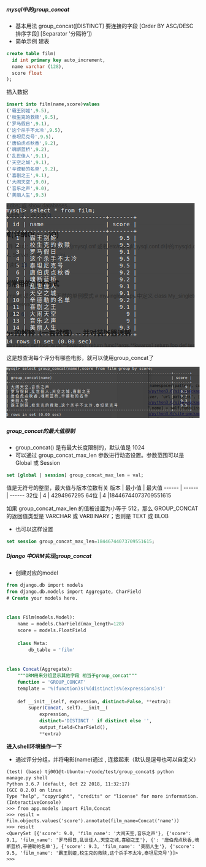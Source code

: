 ##### mysql中的group_concat

- 基本用法
group_concat([DISTINCT] 要连接的字段 [Order BY ASC/DESC 排序字段] [Separator '分隔符'])
-  简单示例
建表
```sql
create table film(
  id int primary key auto_increment,
  name varchar (128),
  score float
);
```
插入数据
```sql
insert into film(name,score)values
('霸王别姬',9.5),
('校生克的救赎',9.5),
('罗马假日',9.1),
('这个杀手不太冷',9.5),
('泰坦尼克号',9.5),
('唐伯虎点秋香',9.2),
('魂断蓝桥',9.2),
('乱世佳人',9.1),
('天空之城',9.1),
('辛德勒的名单',9.2),
('喜剧之王',9.1),
('大闹天空',9.0),
('音乐之声',9.0),
('美丽人生',9.3)
```

![group_concat1](../res/group_concat1.png)

这是想查询每个评分有哪些电影，就可以使用group_concat了

![group_concat2](../res/group_concat2.png)

##### group_concat的最大值限制
- group_concat() 是有最大长度限制的，默认值是 1024
- 可以通过 group_concat_max_len 参数进行动态设置。参数范围可以是 Global 或 Session
```sql
set [global | session] group_concat_max_len = val;
```
值是无符号的整型，最大值与版本位数有关
版本 | 最小值 | 最大值 
------ | ------ | ------
 32位 | 4 | 4294967295
 64位 | 4 |18446744073709551615

如果 group_concat_max_len 的值被设置为小等于 512，那么 GROUP_CONCAT 的返回值类型是 VARCHAR 或 VARBINARY；否则是 TEXT 或 BLOB

- 也可以这样设置
```sql
set session group_concat_max_len=18446744073709551615;
```

##### Django 中ORM实现group_concat

- 创建对应的model
```sql
from django.db import models
from django.db.models import Aggregate, CharField
# Create your models here.


class Film(models.Model):
    name = models.CharField(max_length=128)
    score = models.FloatField

    class Meta:
        db_table = 'film'


class Concat(Aggregate):
    """ORM用来分组显示其他字段 相当于group_concat"""
    function = 'GROUP_CONCAT'
    template = '%(function)s(%(distinct)s%(expressions)s)'

    def __init__(self, expression, distinct=False, **extra):
        super(Concat, self).__init__(
            expression,
            distinct='DISTINCT ' if distinct else '',
            output_field=CharField(),
            **extra)
```
**进入shell环境操作一下**
- 通过评分分组，并将电影(name)通过 , 连接起来（默认是逗号也可以自定义）
```shell
(test) (base) tj001@t-Ubuntu:~/code/test/group_concat$ python manage.py shell
Python 3.6.7 (default, Oct 22 2018, 11:32:17) 
[GCC 8.2.0] on linux
Type "help", "copyright", "credits" or "license" for more information.
(InteractiveConsole)
>>> from app.models import Film,Concat
>>> result = Film.objects.values('score').annotate(film_name=Concat('name'))
>>> result
<QuerySet [{'score': 9.0, 'film_name': '大闹天空,音乐之声'}, {'score': 9.1, 'film_name': '罗马假日,乱世佳人,天空之城,喜剧之王'}, {': '唐伯虎点秋香,魂断蓝桥,辛德勒的名单'}, {'score': 9.3, 'film_name': '美丽人生'}, {'score': 9.5, 'film_name': '霸王别姬,校生克的救赎,这个杀手不太冷,泰坦尼克号'}]>
>>> 

```
